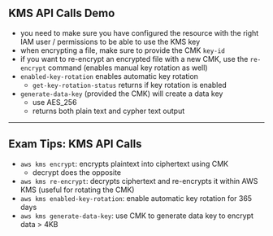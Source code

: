 ## KMS API Calls Demo
- you need to make sure you have configured the resource with the right IAM user / permissions to be able to use the KMS key
- when encrypting a file, make sure to provide the CMK `key-id`
- if you want to re-encrypt an encrypted file with a new CMK, use the `re-encrypt` command (enables manual key rotation as well)
- `enabled-key-rotation` enables automatic key rotation
  - `get-key-rotation-status` returns if key rotation is enabled
- `generate-data-key` (provided the CMK) will create a data key
  - use AES_256
  - returns both plain text and cypher text output

---
## Exam Tips: KMS API Calls
- `aws kms encrypt`: encrypts plaintext into ciphertext using CMK
  - decrypt does the opposite
- `aws kms re-encrypt`: decrypts ciphertext and re-encrypts it within AWS KMS (useful for rotating the CMK)
- `aws kms enabled-key-rotation`: enable automatic key rotation for 365 days
- `aws kms generate-data-key`: use CMK to generate data key to encrypt data > 4KB